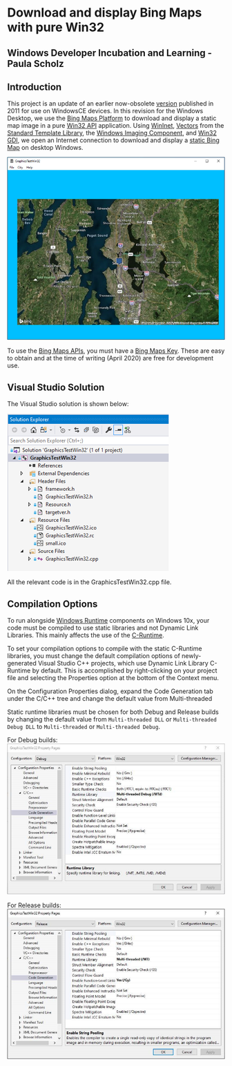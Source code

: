 # Download and display Bing Maps with pure Win32
## Windows Developer Incubation and Learning - Paula Scholz

## Introduction

This project is an update of an earlier now-obsolete [version](https://www.codeproject.com/articles/170920/download-a-google-map-with-win32-c-and-wininet) published in 2011 for use on WindowsCE devices.  In this revision for the Windows Desktop, we use the [Bing Maps Platform](https://www.microsoft.com/en-us/maps) to download and display a static map image in a pure [Win32 API](https://docs.microsoft.com/en-us/windows/win32/) application.  Using [WinInet](https://docs.microsoft.com/en-us/windows/win32/wininet/about-wininet), [Vectors](https://docs.microsoft.com/en-us/cpp/standard-library/vector-class?view=vs-2019) from the [Standard Template Library](https://docs.microsoft.com/en-us/cpp/standard-library/cpp-standard-library-reference?view=vs-2019), the [Windows Imaging Component](https://docs.microsoft.com/en-us/windows/win32/wic/-wic-about-windows-imaging-codec), and [Win32 GDI](https://docs.microsoft.com/en-us/windows/win32/gdi/windows-gdi), we open an Internet connection to download and display a [static Bing Map](https://docs.microsoft.com/en-us/bingmaps/rest-services/imagery/get-a-static-map) on desktop Windows.

![GraphicsTestWin32 Application](ReadmeImages/SeattleMap.png)

To use the [Bing Maps APIs](https://docs.microsoft.com/en-us/bingmaps/rest-services/), you must have a [Bing Maps Key](https://docs.microsoft.com/en-us/bingmaps/getting-started/bing-maps-dev-center-help/getting-a-bing-maps-key).  These are easy to obtain and at the time of writing (April 2020) are free for development use.

## Visual Studio Solution
The Visual Studio solution is shown below:

![Visual Studio Solution](ReadmeImages/VisualStudioSolution.png)

All the relevant code is in the GraphicsTestWin32.cpp file.

## Compilation Options
To run alongside [Windows Runtime](https://docs.microsoft.com/en-us/windows/uwp/winrt-components/) components on Windows 10x, your code must be compiled to use static libraries and not Dynamic Link Libraries.  This mainly affects the use of the [C-Runtime](https://docs.microsoft.com/en-us/cpp/c-runtime-library/windows-store-apps-the-windows-runtime-and-the-c-run-time?view=vs-2019).  

To set your compilation options to compile with the static C-Runtime libraries, you must change the default compilation options of newly-generated Visual Studio C++ projects, which use Dynamic Link Library C-Runtime by default.  This is accomplished by right-clicking on your project file and selecting the Properties option at the bottom of the Context menu.  

On the Configuration Properties dialog, expand the Code Generation tab under the C/C++ tree and change the default value from Multi-threaded 

Static runtime libraries must be chosen for both Debug and Release builds by changing the default value from `Multi-threaded DLL` or `Multi-threaded Debug DLL` to `Multi-threaded` or `Multi-threaded Debug`.

For Debug builds:
![Debug builds](ReadmeImages/MTd.png)

For Release builds:
![Release builds](ReadmeImages/MT.png)